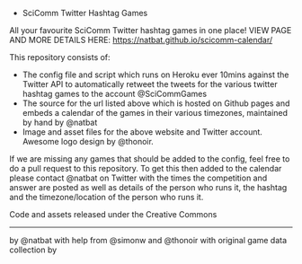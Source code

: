
* SciComm Twitter Hashtag Games

All your favourite SciComm Twitter hashtag games in one place!
VIEW PAGE AND MORE DETAILS HERE: https://natbat.github.io/scicomm-calendar/

This repository consists of:
- The config file and script which runs on Heroku ever 10mins against the Twitter API to automatically retweet the tweets for the various twitter hashtag games to the account @SciCommGames
- The source for the url listed above which is hosted on Github pages and embeds a calendar of the games in their various timezones, maintained by hand by @natbat
- Image and asset files for the above website and Twitter account. Awesome logo design by @thonoir.

If we are missing any games that should be added to the config, feel free to do a pull request to this repository. To get this then added to the calendar please contact @natbat on Twitter with the times the competition and answer are posted as well as details of the person who runs it, the hashtag and the timezone/location of the person who runs it.

Code and assets released under the Creative Commons 

----
by @natbat with help from @simonw and @thonoir with original game data collection by
